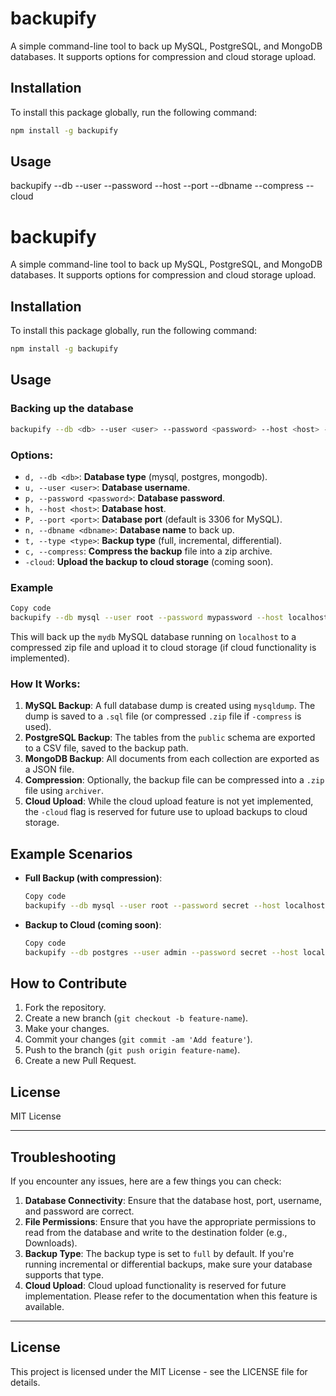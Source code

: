 # backupify

A simple command-line tool to back up MySQL, PostgreSQL, and MongoDB databases. It supports options for compression and cloud storage upload.

## Installation

To install this package globally, run the following command:

```bash
npm install -g backupify
```

## Usage

backupify --db <db> --user <user> --password <password> --host <host> --port <port> --dbname <dbname> --compress --cloud

# backupify

A simple command-line tool to back up MySQL, PostgreSQL, and MongoDB databases. It supports options for compression and cloud storage upload.

## Installation

To install this package globally, run the following command:

```bash
npm install -g backupify

```

## Usage

### Backing up the database

```bash
backupify --db <db> --user <user> --password <password> --host <host> --port <port> --dbname <dbname> --compress --cloud

```

### Options:

- `d, --db <db>`: **Database type** (mysql, postgres, mongodb).
- `u, --user <user>`: **Database username**.
- `p, --password <password>`: **Database password**.
- `h, --host <host>`: **Database host**.
- `P, --port <port>`: **Database port** (default is 3306 for MySQL).
- `n, --dbname <dbname>`: **Database name** to back up.
- `t, --type <type>`: **Backup type** (full, incremental, differential).
- `c, --compress`: **Compress the backup** file into a zip archive.
- `-cloud`: **Upload the backup to cloud storage** (coming soon).

### Example

```bash
Copy code
backupify --db mysql --user root --password mypassword --host localhost --port 3306 --dbname mydb --compress --cloud

```

This will back up the `mydb` MySQL database running on `localhost` to a compressed zip file and upload it to cloud storage (if cloud functionality is implemented).

### How It Works:

1. **MySQL Backup**: A full database dump is created using `mysqldump`. The dump is saved to a `.sql` file (or compressed `.zip` file if `-compress` is used).
2. **PostgreSQL Backup**: The tables from the `public` schema are exported to a CSV file, saved to the backup path.
3. **MongoDB Backup**: All documents from each collection are exported as a JSON file.
4. **Compression**: Optionally, the backup file can be compressed into a `.zip` file using `archiver`.
5. **Cloud Upload**: While the cloud upload feature is not yet implemented, the `-cloud` flag is reserved for future use to upload backups to cloud storage.

## Example Scenarios

- **Full Backup (with compression)**:

  ```bash
  Copy code
  backupify --db mysql --user root --password secret --host localhost --port 3306 --dbname mydb --compress

  ```

- **Backup to Cloud (coming soon)**:

  ```bash
  Copy code
  backupify --db postgres --user admin --password secret --host localhost --port 5432 --dbname testdb --compress --cloud

  ```

## How to Contribute

1. Fork the repository.
2. Create a new branch (`git checkout -b feature-name`).
3. Make your changes.
4. Commit your changes (`git commit -am 'Add feature'`).
5. Push to the branch (`git push origin feature-name`).
6. Create a new Pull Request.

## License

MIT License

---

## Troubleshooting

If you encounter any issues, here are a few things you can check:

1. **Database Connectivity**: Ensure that the database host, port, username, and password are correct.
2. **File Permissions**: Ensure that you have the appropriate permissions to read from the database and write to the destination folder (e.g., Downloads).
3. **Backup Type**: The backup type is set to `full` by default. If you're running incremental or differential backups, make sure your database supports that type.
4. **Cloud Upload**: Cloud upload functionality is reserved for future implementation. Please refer to the documentation when this feature is available.

---

## License

This project is licensed under the MIT License - see the LICENSE file for details.

